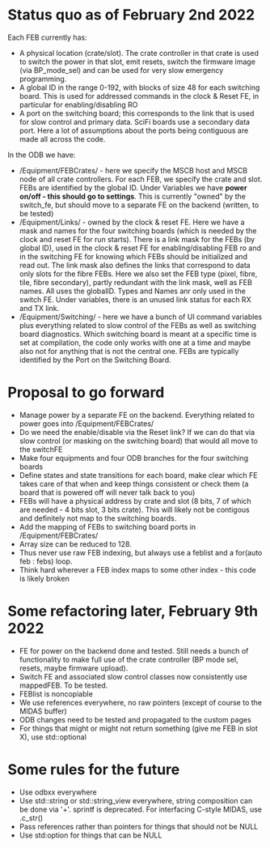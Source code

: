 # Status quo as of February 2nd 2022 #

Each FEB currently has:

* A physical location (crate/slot). The crate controller in that crate is used to switch the power in that slot, emit resets, switch the firmware image (via BP_mode_sel) and can be used for very slow emergency programming.
* A global ID in the range 0-192, with blocks of size 48 for each switching board. This is used for addressed commands in the clock & Reset FE, in particular for enabling/disabling RO
* A port on the switching board; this corresponds to the link that is used for slow control and primary data. SciFi boards use a secondary data port. Here a lot of assumptions about the ports being contiguous are made all across the code.

In the ODB we have:

* /Equipment/FEBCrates/ - here we specify the MSCB host and MSCB node of all crate controllers. For each FEB, we specify the crate and slot. FEBs are identified by the global ID. Under Variables we have **power on/off - this should go to settings**. This is currently "owned" by the switch_fe, but should move to a separate FE on the backend (written, to be tested)
* /Equipment/Links/ - owned by the clock & reset FE. Here we have a mask and names for the four switching boards (which is needed by the clock and reset FE for run starts). There is a link mask for the FEBs (by global ID), used in the clock & reset FE for enabling/disabling FEB ro and in the switching FE for knowing which FEBs should be initialized and read out. The link mask also defines the links that correspond to data only slots for the fibre FEBs. Here we also set the FEB type (pixel, fibre, tile, fibre secondary), partly redundant with the link mask, well as FEB names. All uses the globalID. Types and Names anr only used in the switch FE. Under variables, there is an unused link status for each RX and TX link.
* /Equipment/Switching/ - here we have a bunch of UI command variables plus everything related to slow control of the FEBs as well as switching board diagnostics. Which switching board is meant at a specific time is set at compilation, the code only works with one at a time and maybe also not for anything that is not the central one. FEBs are typically identified by the Port on the Switching Board.

# Proposal to go forward #

* Manage power by a separate FE on the backend. Everything related to power goes into /Equipment/FEBCrates/
* Do we need the enable/disable via the Reset link? If we can do that via slow control (or masking on the switching board) that would all move to the switchFE
* Make four equipments and four ODB branches for the four switching boards
* Define states and state transitions for each board, make clear which FE takes care of that when and keep things consistent or check them (a board that is powered off will never talk back to you)
* FEBs will have a physical address by crate and slot (8 bits, 7 of which are needed - 4 bits slot, 3 bits crate). This will likely not be contigous and definitely not map to the switching boards.
* Add the mapping of FEBs to switching board ports in /Equipment/FEBCrates/
* Array size can be reduced to 128.
* Thus never use raw FEB indexing, but always use a feblist and a for(auto feb : febs) loop.
* Think hard wherever a FEB index maps to some other index - this code is likely broken

# Some refactoring later, February 9th 2022 #

* FE for power on the backend done and tested. Still needs a bunch of functionality to make full use of the crate controller (BP mode sel, resets, maybe firmware upload).
* Switch FE and associated slow control classes now consistently use mappedFEB. To be tested. 
* FEBlist is noncopiable
* We use references everywhere, no raw pointers (except of course to the MIDAS buffer)
* ODB changes need to be tested and propagated to the custom pages
* For things that might or might not return something (give me FEB in slot X), use std::optional

# Some rules for the future #

* Use odbxx everywhere
* Use std::string or std::string_view everywhere, string composition can be done via '+'. sprintf is deprecated. For interfacing C-style MIDAS, use .c_str()
* Pass references rather than pointers for things that should not be NULL
* Use std:option for things that can be NULL